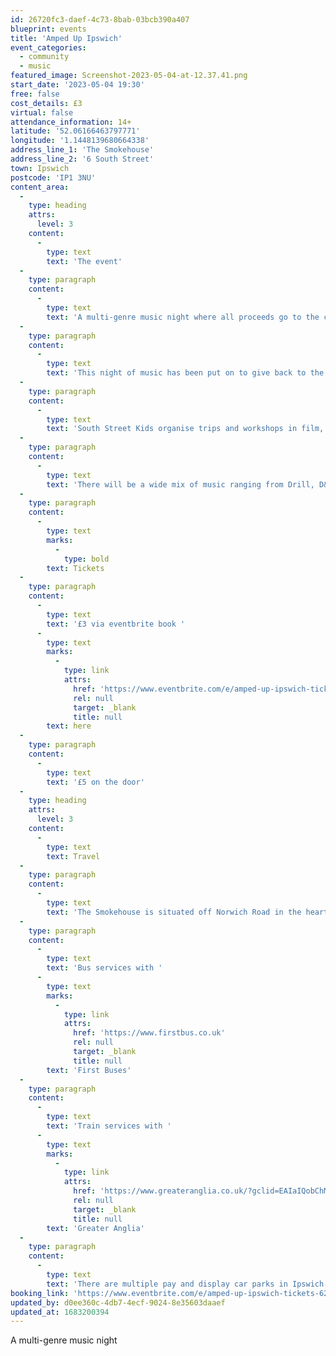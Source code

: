 ```yaml
---
id: 26720fc3-daef-4c73-8bab-03bcb390a407
blueprint: events
title: 'Amped Up Ipswich'
event_categories:
  - community
  - music
featured_image: Screenshot-2023-05-04-at-12.37.41.png
start_date: '2023-05-04 19:30'
free: false
cost_details: £3
virtual: false
attendance_information: 14+
latitude: '52.06166463797771'
longitude: '1.1448139680664338'
address_line_1: 'The Smokehouse'
address_line_2: '6 South Street'
town: Ipswich
postcode: 'IP1 3NU'
content_area:
  -
    type: heading
    attrs:
      level: 3
    content:
      -
        type: text
        text: 'The event'
  -
    type: paragraph
    content:
      -
        type: text
        text: 'A multi-genre music night where all proceeds go to the charity South Street Kids.'
  -
    type: paragraph
    content:
      -
        type: text
        text: 'This night of music has been put on to give back to the local Ipswich community and to support new generations.'
  -
    type: paragraph
    content:
      -
        type: text
        text: 'South Street Kids organise trips and workshops in film, music and media and enables young children to have fun.'
  -
    type: paragraph
    content:
      -
        type: text
        text: 'There will be a wide mix of music ranging from Drill, D&B, classic rock to indie – it’s a night for all and a great excuse to see what the faces of Ipswich have to offer.'
  -
    type: paragraph
    content:
      -
        type: text
        marks:
          -
            type: bold
        text: Tickets
  -
    type: paragraph
    content:
      -
        type: text
        text: '£3 via eventbrite book '
      -
        type: text
        marks:
          -
            type: link
            attrs:
              href: 'https://www.eventbrite.com/e/amped-up-ipswich-tickets-624359304487?aff=ebdssbdestsearch&keep_tld=1'
              rel: null
              target: _blank
              title: null
        text: here
  -
    type: paragraph
    content:
      -
        type: text
        text: '£5 on the door'
  -
    type: heading
    attrs:
      level: 3
    content:
      -
        type: text
        text: Travel
  -
    type: paragraph
    content:
      -
        type: text
        text: 'The Smokehouse is situated off Norwich Road in the heart of Ipswich. Ipswich is well served by both train and bus services. '
  -
    type: paragraph
    content:
      -
        type: text
        text: 'Bus services with '
      -
        type: text
        marks:
          -
            type: link
            attrs:
              href: 'https://www.firstbus.co.uk'
              rel: null
              target: _blank
              title: null
        text: 'First Buses'
  -
    type: paragraph
    content:
      -
        type: text
        text: 'Train services with '
      -
        type: text
        marks:
          -
            type: link
            attrs:
              href: 'https://www.greateranglia.co.uk/?gclid=EAIaIQobChMIxtKVgsnb_gIVb4BQBh1WTgnQEAAYASAAEgKg3fD_BwE'
              rel: null
              target: _blank
              title: null
        text: 'Greater Anglia'
  -
    type: paragraph
    content:
      -
        type: text
        text: 'There are multiple pay and display car parks in Ipswich including South Street Car Park next to the venue.'
booking_link: 'https://www.eventbrite.com/e/amped-up-ipswich-tickets-624359304487?aff=ebdssbdestsearch&keep_tld=1'
updated_by: d0ee360c-4db7-4ecf-9024-8e35603daaef
updated_at: 1683200394
---
```

A multi-genre music night